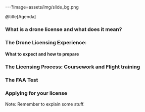 ---?image=assets/img/slide_bg.png

@title[Agenda]

### What is a drone license and what does it mean?
### The Drone Licensing Experience:
#### What to expect and how to prepare
### The Licensing Process: Coursework and Flight training
### The FAA Test
### Applying for your license

Note:
Remember to explain some stuff.
